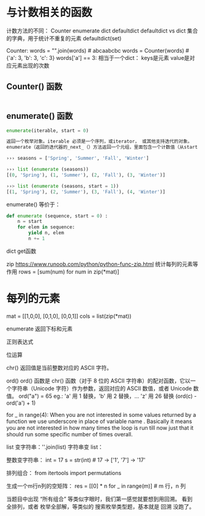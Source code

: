 # 与计数相关的函数

计数方法的不同：
    Counter
    enumerate
    dict
    defaultdict
    defaultdict vs dict
    集合的字典，用于统计不重复的元素 defaultdict(set)
    
Counter:
words = "".join(words)      # abcaabcbc
words = Counter(words)      # {'a': 3, 'b': 3, 'c': 3}
words['a'] == 3:
相当于一个dict：
    keys是元素
    value是对应元素出现的次数

## Counter() 函数
``` python

```
## enumerate() 函数
``` python
enumerate(iterable, start = 0)

返回一个枚举对象。iterable 必须是一个序列，或iterator， 或其他支持迭代的对象。
enumerate（返回的迭代器的_next_（）方法返回一个元组，里面包含一个计数值（从start 开始，默认为 0）和通过迭代 iterable 获得的值。

››› seasons = ['Spring', 'Summer', 'Fall', 'Winter']

››› list (enumerate (seasons))
[(0, 'Spring'), (1, 'Summer'), (2, 'Fall'), (3, 'Winter')]

››> list (enumerate (seasons, start = 1))
[(1, 'Spring'), (2, 'Summer'), (3, 'Fall'), (4, 'Winter')]
```
enumerate() 等价于：
``` python
def enumerate (sequence, start = 0) :
    n = start
    for elem in sequence:
        yield n, elem
        n += 1
```




dict
get函数

zip
https://www.runoob.com/python/python-func-zip.html
统计每列的元素等作用
rows = [sum(num) for num in zip(*mat)]

# 每列的元素
mat =  [[1,0,0],
        [0,1,0],
        [0,0,1]]
cols = list(zip(*mat))

enumerate 返回下标和元素

正则表达式


位运算


chr()
返回值是当前整数对应的 ASCII 字符。


ord()
ord() 函数是 chr() 函数（对于 8 位的 ASCII 字符串）的配对函数，它以一个字符串（Unicode 字符）作为参数，返回对应的 ASCII 数值，或者 Unicode 数值。
ord("a") = 65
eg.: 'a' 用 1 替换，'b' 用 2 替换，... 'z' 用 26 替换
     (ord(c) - ord('a') + 1)

for _ in range(4):
When you are not interested in some values returned by a function we use underscore in place of variable name . 
Basically it means you are not interested in how many times the loop is run till now just that it should run some specific number of times overall.

list 变字符串：''.join(list)
字符串变 list：

整数变字符串：
int = 17
s = str(int) # 17 → ['1', '7'] → '17'

排列组合：
from itertools import permutations

生成一个m行n列的空矩阵：
res = [[0] * n for _ in range(m)]       # m 行，n 列


当题目中出现 “所有组合” 等类似字眼时，我们第一感觉就要想到用回溯。
看到 全排列，或者 枚举全部解，等类似的 搜索枚举类型题，基本就是 回溯 没跑了。